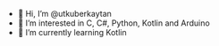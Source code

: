 - 👋 Hi, I’m @utkuberkaytan
- 👀 I’m interested in C, C#, Python, Kotlin and Arduino
- 🌱 I’m currently learning Kotlin
